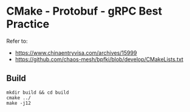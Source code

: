 # CMake - Protobuf - gRPC Best Practice
Refer to:
* https://www.chinaentryvisa.com/archives/15999
* https://github.com/chaos-mesh/bpfki/blob/develop/CMakeLists.txt

## Build
```
mkdir build && cd build
cmake ../
make -j12
```
